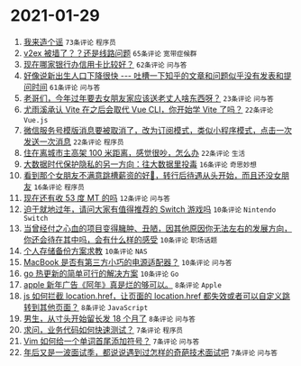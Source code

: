# 2021-01-29

1. [我来造个谣](https://www.v2ex.com/t/749410) `73条评论` `程序员`
1. [v2ex 被墙了？？还是线路问题](https://www.v2ex.com/t/749408) `65条评论` `宽带症候群`
1. [现在哪家银行办信用卡比较好？](https://www.v2ex.com/t/749407) `62条评论` `问与答`
1. [好像说新出生人口下降很快 --- 吐槽一下知乎的文章和问题似乎没有发表和提问时间](https://www.v2ex.com/t/749413) `61条评论` `问与答`
1. [老哥们，今年过年要去女朋友家应该送老丈人啥东西呀？](https://www.v2ex.com/t/749436) `23条评论` `问与答`
1. [尤雨溪承认 Vite 在之后会取代 Vue CLI，你开始学 Vite 了吗？](https://www.v2ex.com/t/749452) `22条评论` `Vue.js`
1. [微信服务号模版消息要被取消了，改为订阅模式，类似小程序模式，点击一次发送一次消息](https://www.v2ex.com/t/749414) `22条评论` `程序员`
1. [住在离城市主高架 100 米距离，感觉很吵，怎么办](https://www.v2ex.com/t/749406) `22条评论` `生活`
1. [大数据时代保护隐私的另一方向：往大数据里投毒](https://www.v2ex.com/t/749476) `16条评论` `奇思妙想`
1. [看到那个女朋友不满意跳槽薪资的好🍋，转行后待遇从头开始，而且还没女朋友](https://www.v2ex.com/t/749450) `16条评论` `程序员`
1. [现在还有收 53 度 MT 的吗](https://www.v2ex.com/t/749434) `12条评论` `问与答`
1. [迫于就地过年，请问大家有值得推荐的 Switch 游戏吗](https://www.v2ex.com/t/749482) `10条评论` `Nintendo Switch`
1. [当曾经付之心血的项目变得臃肿、丑陋，因其他原因你无法左右的发展方向，你还会待在其中吗，会有什么样的感受](https://www.v2ex.com/t/749475) `10条评论` `职场话题`
1. [个人存储备份方案求教](https://www.v2ex.com/t/749456) `10条评论` `NAS`
1. [MacBook 是否有第三方小巧的电源适配器？](https://www.v2ex.com/t/749429) `10条评论` `问与答`
1. [go 热更新的简单可行的解决方案](https://www.v2ex.com/t/749423) `10条评论` `Go`
1. [apple 新年广告《阿年》真是烂的够可以。](https://www.v2ex.com/t/749512) `8条评论` `Apple`
1. [js 如何拦截 location.href，让页面的 location.href 都失效或者可以自定义跳转到其他页面？](https://www.v2ex.com/t/749471) `8条评论` `JavaScript`
1. [男生，从寸头开始留长发 18 个月了](https://www.v2ex.com/t/749437) `8条评论` `问与答`
1. [求问，业务代码如何快速测试？](https://www.v2ex.com/t/749489) `7条评论` `程序员`
1. [Vim 如何给一个单词首尾添加符号？](https://www.v2ex.com/t/749479) `7条评论` `问与答`
1. [年后又是一波面试季，都说说遇到过怎样的奇葩技术面试吧](https://www.v2ex.com/t/749426) `7条评论` `问与答`

